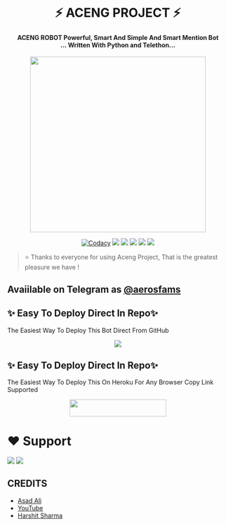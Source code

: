 <h1 align="center"><b>⚡ ACENG PROJECT ⚡</b></h1>

<h4 align="center">ACENG ROBOT Powerful, Smart And Simple And Smart Mention Bot <br> ... Written With Python and Telethon...</h4>

<p align="center"><a href="https://t.me/Dr_Asad_Ali"><img src="https://telegra.ph/file/5ece62fb5d7f096c05099.jpg" width="400"></a></p>

<p align="center">
    <a href="https://app.codacy.com/manual/jankarikiduniya/MentionBot/dashboard"> <img src="https://img.shields.io/codacy/grade/4d58f2a402b54aed8a7d95f7add45a81?color=brightgreen&logo=codacy&logoColor=green&style=for-the-badge" alt="Codacy" /></a>
    <a href="https://github.com/jankarikiduniya/MentionBot"> <img src="https://img.shields.io/github/repo-size/jankarikiduniya/MentionBot?color=orange&logo=github&logoColor=green&style=for-the-badge" /></a>
    <a href="https://github.com/jankarikiduniya/MentionBot/commits/prince"> <img src="https://img.shields.io/github/last-commit/jankarikiduniya/MentionBot?color=brown&logo=github&logoColor=green&style=for-the-badge" /></a>
    <a href="https://github.com/jankarikiduniya/MentionBot/issues"> <img src="https://img.shields.io/github/issues/jankarikiduniya/MentionBot?color=blueviolet&logo=github&logoColor=green&style=for-the-badge" /></a>
    <a href="https://github.com/jankarikiduniya/MentionBot/network/members"> <img src="https://img.shields.io/github/forks/jankarikiduniya/MentionBot?color=red&logo=github&logoColor=green&style=for-the-badge" /></a>  
    <a href="https://pypi.org/project/Telethon/"> <img src="https://img.shields.io/pypi/v/telethon?color=yellow&label=telethon&logo=python&logoColor=green&style=for-the-badge" /></a>
</p>

> ⭐️ Thanks to everyone for using Aceng Project, That is the greatest pleasure we have !

## Avaiilable on Telegram as [@aerosfams](https://t.me/Alexa_MentionBot)

## ✨ Easy To Deploy Direct In Repo✨

The Easiest Way To Deploy This Bot Direct From GitHub

<p align="center"><a href="https://heroku.com/deploy"><img src="https://www.herokucdn.com/deploy/button.svg"></a>

## ✨ Easy To Deploy Direct In Repo✨

The Easiest Way To Deploy This On Heroku For Any Browser Copy Link Supported

<p align="center"><a href="https://heroku.com/deploy?template=https://github.com/jankarikiduniya/MentionBot"> <img src="https://img.shields.io/badge/Deploy%20To%20Heroku-black?style=for-the-badge&logo=heroku" width="220" height="38.45"/></a></p>
 
 
# ❤️ Support
<a href="https://t.me/Luluwtf"><img src="https://img.shields.io/badge/Join-Telegram%20Channel-red.svg?logo=Telegram"></a>
<a href="https://t.me/aerosfams"><img src="https://img.shields.io/badge/Join-Telegram%20Group-blue.svg?logo=telegram"></a>


## CREDITS

- [Asad Ali](https://t.me/Dr_Asad_Ali)
- [YouTube](https://www.youtube.com/c/JankariKiDuniya)
- [Harshit Sharma](https://t.me/HarshitSharma361)
